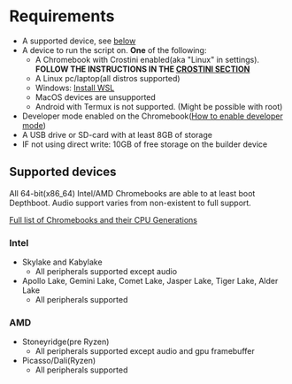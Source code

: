 # Requirements

* A supported device, see [below](#supported-devices)
* A device to run the script on. **One** of the following:
    * A Chromebook with Crostini enabled(aka "Linux" in settings). **FOLLOW THE INSTRUCTIONS IN
      THE [CROSTINI SECTION](/extra-pages/crostini.md)**
    * A Linux pc/laptop(all distros supported)
    * Windows: [Install WSL](https://ubuntu.com/tutorials/install-ubuntu-on-wsl2-on-windows-10#1-overview)
    * MacOS devices are unsupported
    * Android with Termux is not supported. (Might be possible with root)
* Developer mode enabled on the
  Chromebook([How to enable developer mode](https://www.androidauthority.com/how-to-enable-developer-mode-on-a-chromebook-906688/))
* A USB drive or SD-card with at least 8GB of storage
* IF not using direct write: 10GB of free storage on the builder device

## Supported devices

All 64-bit(x86_64) Intel/AMD Chromebooks are able to at least boot Depthboot. Audio support varies from non-existent to
full support.

[Full list of Chromebooks and their CPU Generations](https://www.chromium.org/chromium-os/developer-information-for-chrome-os-devices/)

### Intel

* Skylake and Kabylake
    * All peripherals supported except audio
* Apollo Lake, Gemini Lake, Comet Lake, Jasper Lake, Tiger Lake, Alder Lake
    * All peripherals supported

### AMD

* Stoneyridge(pre Ryzen)
    * All peripherals supported except audio and gpu framebuffer
* Picasso/Dali(Ryzen)
    * All peripherals supported
